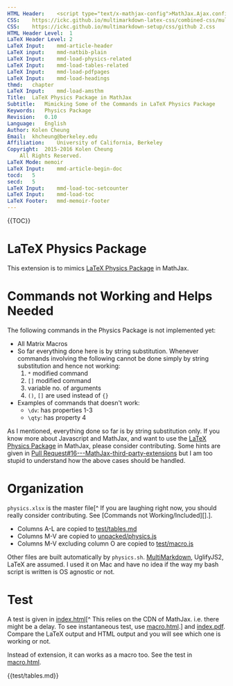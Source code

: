 ```yaml
---
HTML Header:	<script type="text/x-mathjax-config">MathJax.Ajax.config.path.Contrib="https://cdn.mathjax.org/mathjax/contrib",MathJax.Hub.Register.StartupHook("TeX Jax Ready",function(){MathJax.Hub.Insert(MathJax.InputJax.TeX.Definitions.macros,{cancel:["Extension","cancel"],bcancel:["Extension","cancel"],xcancel:["Extension","cancel"],cancelto:["Extension","cancel"]})}),MathJax.Hub.Config({TeX:{equationNumbers:{autoNumber:"AMS"},extensions:["[Contrib]/physics/physics.js","[Contrib]/siunitx/siunitx.js"]}});</script><script type="text/javascript" src="https://cdn.mathjax.org/mathjax/latest/MathJax.js?config=TeX-AMS_CHTML-full"></script>
CSS:	https://ickc.github.io/multimarkdown-latex-css/combined-css/multimarkdown-latex.css
CSS:	https://ickc.github.io/multimarkdown-setup/css/github 2.css
HTML Header Level:	1
LaTeX Header Level:	2
LaTeX Input:	mmd-article-header
LaTeX input:	mmd-natbib-plain
LaTeX Input:	mmd-load-physics-related
LaTeX Input:	mmd-load-tables-related
LaTeX Input:	mmd-load-pdfpages
LaTeX Input:	mmd-load-headings
thmd:	chapter
LaTeX Input:	mmd-load-amsthm
Title:	LaTeX Physics Package in MathJax  
Subtitle:	Mimicking Some of the Commands in LaTeX Physics Package
Keywords:	Physics Package
Revision:	0.10
Language:	English
Author:	Kolen Cheung
Email:	khcheung@berkeley.edu
Affiliation:	University of California, Berkeley
Copyright:	2015-2016 Kolen Cheung  
 	All Rights Reserved.
LaTeX Mode:	memoir
LaTeX Input:	mmd-article-begin-doc
tocd:	5
secd:	5
LaTeX Input:	mmd-load-toc-setcounter
LaTeX Input:	mmd-load-toc
LaTeX Footer:	mmd-memoir-footer
---
```

<!-- \begin{comment} -->
{{TOC}}
<!-- \end{comment} -->

# LaTeX Physics Package

This extension is to mimics [LaTeX Physics Package](http://www.ctan.org/pkg/physics) in MathJax.

# Commands not Working and Helps Needed

The following commands in the Physics Package is not implemented yet:

- All Matrix Macros
- So far everything done here is by string substitution. Whenever commands involving the following cannot be done simply by string substitution and hence not working:
	1. `*` modified command
	2. `[]` modified command
	3. variable no. of arguments
	4. `()`, `[]` are used instead of `{}`
- Examples of commands that doesn't work:
	- `\dv`: has properties 1-3
	- `\qty`: has property 4

As I mentioned, everything done so far is by string substitution only. If you know more about Javascript and MathJax, and want to use the [LaTeX Physics Package](http://www.ctan.org/pkg/physics) in MathJax, please consider contributing. Some hints are given in [Pull Request#16---MathJax-third-party-extensions](https://github.com/mathjax/MathJax-third-party-extensions/pull/16) but I am too stupid to understand how the above cases should be handled.

# Organization #

`physics.xlsx` is the master file[^ If you are laughing right now, you should really consider contributing. See [Commands not Working/Included][].].

- Columns A-L are copied to [test/tables.md](test/tables.md)
- Columns M-V are copied to [unpacked/physics.js](unpacked/physics.js)
- Columns M-V excluding column O are copied to [test/macro.js](test/macro.js)

Other files are built automatically by `physics.sh`. [MultiMarkdown](http://fletcherpenney.net/multimarkdown/download/), UglifyJS2, LaTeX are assumed. I used it on Mac and have no idea if the way my bash script is written is OS agnostic or not.

# Test

A test is given in [index.html](index.html)[^ This relies on the CDN of MathJax. i.e. there might be a delay. To see instantaneous test, use [macro.html](test/macro.html).] and [index.pdf](index.pdf). Compare the LaTeX output and HTML output and you will see which one is working or not.

Instead of extension, it can works as a macro too. See the test in [macro.html](test/macro.html).

{{test/tables.md}}